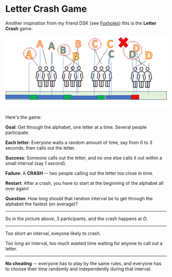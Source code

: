 # Letter Crash Game

Another inspiration from my friend DSK (see [Foxholes](https://github.com/alfille/foxholes.github.io)) this is the **Letter Crash** game.


![](images/letter_crash.png)

Here's the game:

**Goal**: Get through the alphabet, one letter at a time. Several people participate.

**Each letter**: Everyone waits a random amount of time, say from 0 to 3 seconds, then calls out the letter.

**Success**: Someone calls out the letter, and no one else calls it out within a small interval (say 1 second).

**Failure**: A **CRASH** -- two people calling out the letter too close in time.

**Restart**: After a crash, you have to start at the beginning of the alphabet all over again!

**Question**: How long should that random interval be to get through the alphabet the fastest (on average)?

_____
So in the picture above, 3 participants, and the crash happens at *D*.
________
Too short an interval, eveyone likely to crash.

Too long an interval, too much wasted time waiting for anyone to call out a letter.
_________
**No cheating** -- everyone has to play by the same rules, and everyone has to choose their time randomly and independently during that interval.
 
